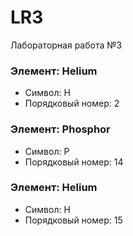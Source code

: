 # LR3
Лабораторная работа №3
### Элемент: Helium
- Символ: H
- Порядковый номер: 2

### Элемент: Phosphor
- Символ: P
- Порядковый номер: 14

### Элемент: Helium
- Символ: H
- Порядковый номер: 15


